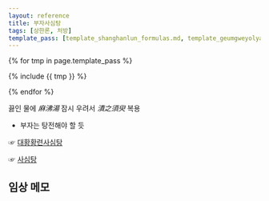 ```yaml
---
layout: reference
title: 부자사심탕
tags: [상한론, 처방]
template_pass: [template_shanghanlun_formulas.md, template_geumgweyolyag_formulas.md, template_etc_formulas.md]
---
```



{% for tmp in page.template_pass %}

{% include {{ tmp }} %}

{% endfor %}

끓인 물에 _麻沸湯_ 잠시 우려서 _漬之須臾_ 복용
* 부자는 탕전해야 할 듯

☞ [대황황련사심탕]({{site.formulaurl}}/대황황련사심탕)

☞ [사심탕]({{site.formulaurl}}/사심탕)

## 임상 메모
